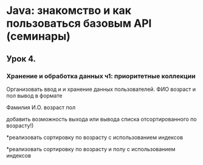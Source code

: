 # Java: знакомство и как пользоваться базовым API (семинары)
## Урок 4. 
### Хранение и обработка данных ч1: приоритетные коллекции
Организовать ввод и и хранение данных пользователей. ФИО возраст и пол
вывод в формате 

Фамилия И.О. возраст пол

добавить возможность выхода или вывода списка отсортированного по возрасту!)

*реализовать сортировку по возрасту с использованием индексов

*реализовать сортировку по возрасту и полу с использованием индексов